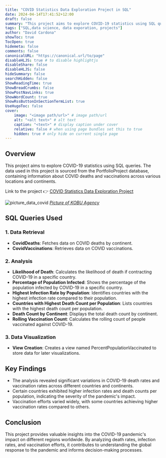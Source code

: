 ```yaml
---
title: "COVID Statistics Data Exploration Project in SQL"
date: 2024-04-14T17:41:52+12:00
draft: false
summary: "This project aims to explore COVID-19 statistics using SQL queries. The data used in this project is sourced from the PortfolioProject database, containing information about COVID deaths and vaccinations across various locations and continents."
tags: ["SQL,data science, data exporation, projects"]
author: "David Cardona"
showToc: true
TocOpen: true
hidemeta: false
comments: false
canonicalURL: "https://canonical.url/to/page"
disableHLJS: true # to disable highlightjs
disableShare: false
disableHLJS: false
hideSummary: false
searchHidden: false
ShowReadingTime: true
ShowBreadCrumbs: false
ShowPostNavLinks: true
ShowWordCount: true
ShowRssButtonInSectionTermList: true
UseHugoToc: false
cover:
    image: "<image path/url>" # image path/url
    alt: "<alt text>" # alt text
    caption: "<text>" # display caption under cover
    relative: false # when using page bundles set this to true
    hidden: true # only hide on current single page
---
```

## Overview

This project aims to explore COVID-19 statistics using SQL queries. The data used in this project is sourced from the PortfolioProject database, containing information about COVID deaths and vaccinations across various locations and continents.

Link to the project 👉
[COVID Statistics Data Exploration Project](https://github.com/davidcardonadev/COVID_Statistics_Data_Exploration_Project_in_SQL)

![picture_data_covid](/images/picture_data_covid.jpg)
*[Picture of KOBU Agency](https://unsplash.com/es/fotos/pantalla-del-smartphone-que-muestra-1100--9we2OG_enU)*
  
## SQL Queries Used

### 1. Data Retrieval

- **CovidDeaths**: Fetches data on COVID deaths by continent.
- **CovidVaccinations**: Retrieves data on COVID vaccinations.

### 2. Analysis

- **Likelihood of Death**: Calculates the likelihood of death if contracting COVID-19 in a specific country.
- **Percentage of Population Infected**: Shows the percentage of the population infected by COVID-19 in a specific country.
- **Highest Infection Rate by Population**: Identifies countries with the highest infection rate compared to their population.
- **Countries with Highest Death Count per Population**: Lists countries with the highest death count per population.
- **Death Count by Continent**: Displays the total death count by continent.
- **Rolling Vaccination Count**: Calculates the rolling count of people vaccinated against COVID-19.

### 3. Data Visualization

- **View Creation**: Creates a view named PercentPopulationVaccinated to store data for later visualizations.

## Key Findings

- The analysis revealed significant variations in COVID-19 death rates and vaccination rates across different countries and continents.
- Certain countries exhibited higher infection rates and death counts per population, indicating the severity of the pandemic's impact.
- Vaccination efforts varied widely, with some countries achieving higher vaccination rates compared to others.

## Conclusion

This project provides valuable insights into the COVID-19 pandemic's impact on different regions worldwide. By analyzing death rates, infection rates, and vaccination efforts, it contributes to understanding the global response to the pandemic and informs decision-making processes.